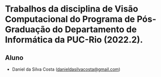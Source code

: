 # Trabalhos da disciplina de Visão Computacional do Programa de Pós-Graduação do Departamento de Informática da PUC-Rio (2022.2).

## Aluno

- Daniel da Silva Costa (danieldasilvacosta@gmail.com)